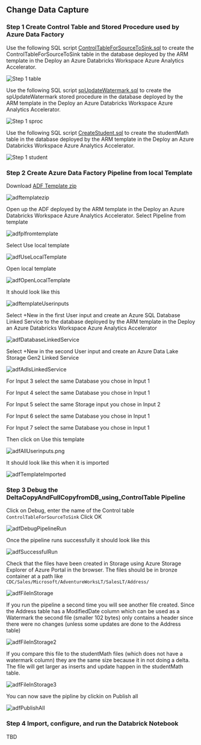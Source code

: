 ## Change Data Capture

### Step 1 Create Control Table and Stored Procedure used by Azure Data Factory

Use the following SQL script [ControlTableForSourceToSink.sql](https://github.com/DataSnowman/ChangeDataCapture/blob/main/usecases/cdc/code/sqlscripts/ControlTableForSourceToSink.sql) to create the ControlTableForSourceToSink table in the database deployed by the ARM template in the Deploy an Azure Databricks Workspace Azure Analytics Accelerator.

![Step 1 table](https://raw.githubusercontent.com/DataSnowman/ChangeDataCapture/main/images/cdcstep1table.png)

Use the following SQL script [spUpdateWatermark.sql](https://github.com/DataSnowman/ChangeDataCapture/blob/main/usecases/cdc/code/sqlscripts/spUpdateWatermark.sql) to create the spUpdateWatermark stored procedure in the database deployed by the ARM template in the Deploy an Azure Databricks Workspace Azure Analytics Accelerator.

![Step 1 sproc](https://raw.githubusercontent.com/DataSnowman/ChangeDataCapture/main/images/cdcstep1sproc.png)

Use the following SQL script [CreateStudent.sql](https://github.com/DataSnowman/ChangeDataCapture/blob/main/usecases/cdc/code/sqlscripts/CreateStudent.sql) to create the studentMath table in the database deployed by the ARM template in the Deploy an Azure Databricks Workspace Azure Analytics Accelerator.

![Step 1 student](https://raw.githubusercontent.com/DataSnowman/ChangeDataCapture/main/images/cdcstep1student.png)

### Step 2 Create Azure Data Factory Pipeline from local Template

Download [ADF Template zip](https://github.com/DataSnowman/ChangeDataCapture/tree/main/usecases/cdc/code/adfTemplates)

![adftemplatezip](https://raw.githubusercontent.com/DataSnowman/ChangeDataCapture/main/images/adftemplatezip.png)

Open up the ADF deployed by the ARM template in the Deploy an Azure Databricks Workspace Azure Analytics Accelerator.  Select Pipeline from template 

![adfplfromtemplate](https://raw.githubusercontent.com/DataSnowman/ChangeDataCapture/main/images/adfplfromtemplate.png)

Select Use local template

![adfUseLocalTemplate](https://raw.githubusercontent.com/DataSnowman/ChangeDataCapture/main/images/adfUseLocalTemplate.png)

Open local template

![adfOpenLocalTemplate](https://raw.githubusercontent.com/DataSnowman/ChangeDataCapture/main/images/adfOpenLocalTemplate.png)

It should look like this

![adftemplateUserinputs](https://raw.githubusercontent.com/DataSnowman/ChangeDataCapture/main/images/adftemplateUserinputs.png)

Select +New in the first User input and create an Azure SQL Database Linked Service to the database deployed by the ARM template in the Deploy an Azure Databricks Workspace Azure Analytics Accelerator

![adfDatabaseLinkedService](https://raw.githubusercontent.com/DataSnowman/ChangeDataCapture/main/images/adfDatabaseLinkedService.png)

Select +New in the second User input and create an Azure Data Lake Storage Gen2 Linked Service 

![adfAdlsLinkedService](https://raw.githubusercontent.com/DataSnowman/ChangeDataCapture/main/images/adfAdlsLinkedService.png)

For Input 3 select the same Database you chose in Input 1 

For Input 4 select the same Database you chose in Input 1

For Input 5 select the same Storage input you chose in Input 2

For Input 6 select the same Database you chose in Input 1 

For Input 7 select the same Database you chose in Input 1

Then click on Use this template

![adfAllUserinputs.png](https://raw.githubusercontent.com/DataSnowman/ChangeDataCapture/main/images/adfAllUserinputs.png)

It should look like this when it is imported

![adfTemplateImported](https://raw.githubusercontent.com/DataSnowman/ChangeDataCapture/main/images/adfTemplateImported.png)

### Step 3 Debug the DeltaCopyAndFullCopyfromDB_using_ControlTable Pipeline 

Click on Debug, enter the name of the Control table `ControlTableForSourceToSink`
Click OK

![adfDebugPipelineRun](https://raw.githubusercontent.com/DataSnowman/ChangeDataCapture/main/images/adfDebugPipelineRun.png)

Once the pipeline runs successfully it should look like this

![adfSuccessfulRun](https://raw.githubusercontent.com/DataSnowman/ChangeDataCapture/main/images/adfSuccessfulRun.png)

Check that the files have been created in Storage using Azure Storage Explorer of Azure Portal in the browser.  The files should be in bronze container at a path like `CDC/Sales/Microsoft/AdventureWorksLT/SalesLT/Address/`

![adfFileInStorage](https://raw.githubusercontent.com/DataSnowman/ChangeDataCapture/main/images/adfFileInStorage.png)

If you run the pipeline a second time you will see another file created.  Since the Address table has a ModifiedDate column which can be used as a Watermark the second file (smaller 102 bytes) only contains a header since there were no changes (unless some updates are done to the Address table)

![adfFileInStorage2](https://raw.githubusercontent.com/DataSnowman/ChangeDataCapture/main/images/adfFileInStorage2.png)

If you compare this file to the studentMath files (which does not have a watermark column) they are the same size because it in not doing a delta.  The file will get larger as inserts and update happen in the studentMath table.

![adfFileInStorage3](https://raw.githubusercontent.com/DataSnowman/ChangeDataCapture/main/images/adfFileInStorage3.png)


You can now save the pipline by clickin on Publish all

![adfPublishAll](https://raw.githubusercontent.com/DataSnowman/ChangeDataCapture/main/images/adfPublishAll.png)

### Step 4 Import, configure, and run the Databrick Notebook

TBD